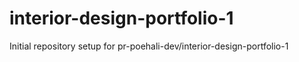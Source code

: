 # interior-design-portfolio-1

Initial repository setup for pr-poehali-dev/interior-design-portfolio-1
